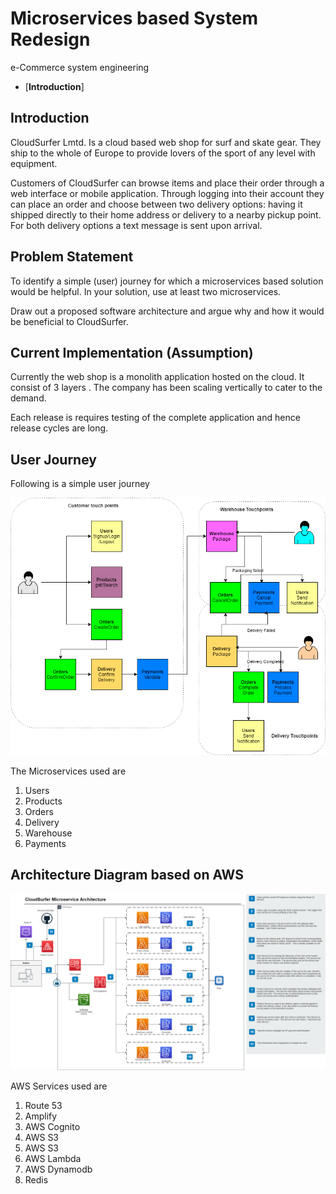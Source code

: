 # **Microservices based System Redesign**
e-Commerce system engineering 

- [**Introduction**]


## **Introduction**
CloudSurfer Lmtd. Is a cloud
based web shop for surf and skate gear. They ship
to the whole of Europe to provide lovers of the sport of any level with equipment.

Customers of CloudSurfer can browse items and place their order through a web
interface or mobile application. Through logging into their account they can place
an order and choose between two delivery options: having it shipped directly to
their home address or delivery to a nearby pickup point. For both delivery options
a text message is sent upon arrival.


## **Problem Statement**
 To identify a simple (user) journey for which a microservices based
solution would be helpful. In your solution, use at least two microservices. 

Draw out a proposed software architecture and argue why and how it would be
beneficial to CloudSurfer. 
## **Current Implementation (Assumption)**
Currently the web shop is a monolith application hosted on the cloud. It consist of 3 layers . The company has been scaling vertically to cater to the demand. 

Each release is requires testing of the complete application and hence release cycles are long.

## **User Journey**

Following is a simple user journey 

![User Journey](images/cloudSurfer.png)

The Microservices used are
1. Users
2. Products
3. Orders
4. Delivery
5. Warehouse
6. Payments

## **Architecture Diagram based on AWS**
![Architecture Diagram](images/Architecture%20Diagram.png)

AWS Services used are
1. Route 53
2. Amplify
3. AWS Cognito
4. AWS S3
5. AWS S3 
6. AWS Lambda
7. AWS Dynamodb
8. Redis

